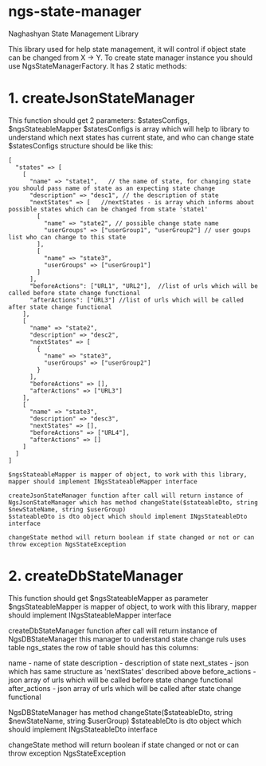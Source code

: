 # ngs-state-manager
Naghashyan State Management Library

This library used for help state management, it will control if object state can be changed from X -> Y.
To create state manager instance you should use NgsStateManagerFactory. It has 2 static methods:



# 1. createJsonStateManager 
This function should get 2 parameters: $statesConfigs, $ngsStateableMapper
$statesConfigs is array which will help to library to understand which next states has current state, and who can change state
$statesConfigs structure should be like this:
    
    [
      "states" => [
        [
          "name" => "state1",   // the name of state, for changing state you should pass name of state as an expecting state change
          "description" => "desc1", // the description of state
          "nextStates" => [   //nextStates - is array which informs about possible states which can be changed from state 'state1'
            [
              "name" => "state2", // possible change state name
              "userGroups" => ["userGroup1", "userGroup2"] // user goups list who can change to this state
            ],
            [
              "name" => "state3",
              "userGroups" => ["userGroup1"]
            ]
          ],
          "beforeActions": ["URL1", "URL2"],  //list of urls which will be called before state change functional
          "afterActions": ["URL3"] //list of urls which will be called after state change functional
        ],
        [
          "name" => "state2",
          "description" => "desc2",
          "nextStates" => [
            {
              "name" => "state3",
              "userGroups" => ["userGroup2"]
            }
          ],
          "beforeActions" => [],
          "afterActions" => ["URL3"]
        ],
        [
          "name" => "state3",
          "description" => "desc3",
          "nextStates" => [],
          "beforeActions" => ["URL4"],
          "afterActions" => []
        ]
      ]
    ]

    $ngsStateableMapper is mapper of object, to work with this library, mapper should implement INgsStateableMapper interface

    createJsonStateManager function after call will return instance of NgsJsonStateManager which has method changeState($stateableDto, string $newStateName, string $userGroup)
    $stateableDto is dto object which should implement INgsStateableDto interface

    changeState method will return boolean if state changed or not or can throw exception NgsStateException



# 2. createDbStateManager 
This function should get $ngsStateableMapper as parameter
$ngsStateableMapper is mapper of object, to work with this library, mapper should implement INgsStateableMapper interface

   createDbStateManager function after call will return instance of NgsDBStateManager
   this manager to understand state change ruls uses table ngs_states the row of table should has this columns:

   name - name of state
   description - description of state
   next_states - json which has same structure as 'nextStates' described above
   before_actions - json array of urls which will be called before state change functional
   after_actions - json array of urls which will be called after state change functional

   NgsDBStateManager has method changeState($stateableDto, string $newStateName, string $userGroup)
   $stateableDto is dto object which should implement INgsStateableDto interface

   changeState method will return boolean if state changed or not or can throw exception NgsStateException
